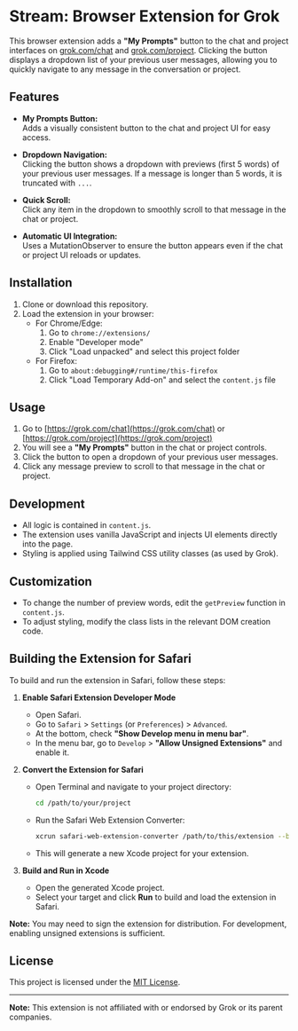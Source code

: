 # Stream: Browser Extension for Grok

This browser extension adds a **"My Prompts"** button to the chat and project interfaces on [grok.com/chat](https://grok.com/chat) and [grok.com/project](https://grok.com/project). Clicking the button displays a dropdown list of your previous user messages, allowing you to quickly navigate to any message in the conversation or project.

## Features

- **My Prompts Button:**  
  Adds a visually consistent button to the chat and project UI for easy access.

- **Dropdown Navigation:**  
  Clicking the button shows a dropdown with previews (first 5 words) of your previous user messages. If a message is longer than 5 words, it is truncated with `...`.

- **Quick Scroll:**  
  Click any item in the dropdown to smoothly scroll to that message in the chat or project.

- **Automatic UI Integration:**  
  Uses a MutationObserver to ensure the button appears even if the chat or project UI reloads or updates.

## Installation

1. Clone or download this repository.
2. Load the extension in your browser:
   - For Chrome/Edge:
     1. Go to `chrome://extensions/`
     2. Enable "Developer mode"
     3. Click "Load unpacked" and select this project folder
   - For Firefox:
     1. Go to `about:debugging#/runtime/this-firefox`
     2. Click "Load Temporary Add-on" and select the `content.js` file

## Usage

1. Go to [https://grok.com/chat](https://grok.com/chat) or [https://grok.com/project](https://grok.com/project)
2. You will see a **"My Prompts"** button in the chat or project controls.
3. Click the button to open a dropdown of your previous user messages.
4. Click any message preview to scroll to that message in the chat or project.

## Development

- All logic is contained in `content.js`.
- The extension uses vanilla JavaScript and injects UI elements directly into the page.
- Styling is applied using Tailwind CSS utility classes (as used by Grok).

## Customization

- To change the number of preview words, edit the `getPreview` function in `content.js`.
- To adjust styling, modify the class lists in the relevant DOM creation code.

## Building the Extension for Safari

To build and run the extension in Safari, follow these steps:

1. **Enable Safari Extension Developer Mode**

   - Open Safari.
   - Go to `Safari` > `Settings` (or `Preferences`) > `Advanced`.
   - At the bottom, check **"Show Develop menu in menu bar"**.
   - In the menu bar, go to `Develop` > **"Allow Unsigned Extensions"** and enable it.

2. **Convert the Extension for Safari**

   - Open Terminal and navigate to your project directory:
     ```sh
     cd /path/to/your/project
     ```
   - Run the Safari Web Extension Converter:
     ```sh
     xcrun safari-web-extension-converter /path/to/this/extension --bundle-identifier com.example.myextension --swift --macos-only
     ```
   - This will generate a new Xcode project for your extension.

3. **Build and Run in Xcode**
   - Open the generated Xcode project.
   - Select your target and click **Run** to build and load the extension in Safari.

**Note:** You may need to sign the extension for distribution. For development, enabling unsigned extensions is sufficient.

## License

This project is licensed under the [MIT License](./LICENSE.txt).

---

**Note:** This extension is not affiliated with or endorsed by Grok or its parent companies.
